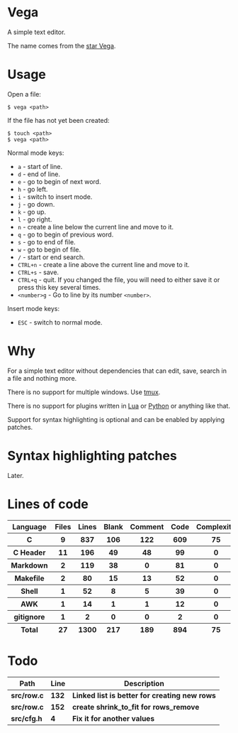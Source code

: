 # Vega

A simple text editor.

The name comes from the [star Vega](https://en.wikipedia.org/wiki/Vega).

# Usage

Open a file:

```
$ vega <path>
```

If the file has not yet been created:

```
$ touch <path>
$ vega <path>
```

Normal mode keys:

- `a` - start of line.
- `d` - end of line.
- `e` - go to begin of next word.
- `h` - go left.
- `i` - switch to insert mode.
- `j` - go down.
- `k` - go up.
- `l` - go right.
- `n` - create a line below the current line and move to it.
- `q` - go to begin of previous word.
- `s` - go to end of file.
- `w` - go to begin of file.
- `/` - start or end search.
- `CTRL+n` - create a line above the current line and move to it.
- `CTRL+s` - save.
- `CTRL+q` - quit. If you changed the file, you will need to either save it or press this key several times.
- `<number>g` - Go to line by its number `<number>`.

Insert mode keys:

- `ESC` - switch to normal mode.

# Why

For a simple text editor without dependencies that can edit, save, search in a file and nothing more.

There is no support for multiple windows. Use [tmux](https://github.com/tmux/tmux).

There is no support for plugins written in [Lua](https://en.wikipedia.org/wiki/Lua_(programming_language)) or [Python](https://en.wikipedia.org/wiki/Python_(programming_language)) or anything like that.

Support for syntax highlighting is optional and can be enabled by applying patches.

# Syntax highlighting patches

Later.

# Lines of code

<table id="scc-table">
	<thead><tr>
		<th>Language</th>
		<th>Files</th>
		<th>Lines</th>
		<th>Blank</th>
		<th>Comment</th>
		<th>Code</th>
		<th>Complexity</th>
		<th>Bytes</th>
	</tr></thead>
	<tbody><tr>
		<th>C</th>
		<th>9</th>
		<th>837</th>
		<th>106</th>
		<th>122</th>
		<th>609</th>
		<th>75</th>
		<th>16371</th>
	</tr><tr>
		<th>C Header</th>
		<th>11</th>
		<th>196</th>
		<th>49</th>
		<th>48</th>
		<th>99</th>
		<th>0</th>
		<th>3890</th>
	</tr><tr>
		<th>Markdown</th>
		<th>2</th>
		<th>119</th>
		<th>38</th>
		<th>0</th>
		<th>81</th>
		<th>0</th>
		<th>2878</th>
	</tr><tr>
		<th>Makefile</th>
		<th>2</th>
		<th>80</th>
		<th>15</th>
		<th>13</th>
		<th>52</th>
		<th>0</th>
		<th>1800</th>
	</tr><tr>
		<th>Shell</th>
		<th>1</th>
		<th>52</th>
		<th>8</th>
		<th>5</th>
		<th>39</th>
		<th>0</th>
		<th>1008</th>
	</tr><tr>
		<th>AWK</th>
		<th>1</th>
		<th>14</th>
		<th>1</th>
		<th>1</th>
		<th>12</th>
		<th>0</th>
		<th>220</th>
	</tr><tr>
		<th>gitignore</th>
		<th>1</th>
		<th>2</th>
		<th>0</th>
		<th>0</th>
		<th>2</th>
		<th>0</th>
		<th>13</th>
	</tr></tbody>
	<tfoot><tr>
		<th>Total</th>
		<th>27</th>
		<th>1300</th>
		<th>217</th>
		<th>189</th>
		<th>894</th>
		<th>75</th>
    	<th>26180</th>
	</tr></tfoot>
	</table>

# Todo

|Path|Line|Description|
|-|-|-|
|**src/row.c**|**132**|**Linked list is better for creating new rows**|
|**src/row.c**|**152**|**create shrink_to_fit for rows_remove**|
|**src/cfg.h**|**4**|**Fix it for another values**|
